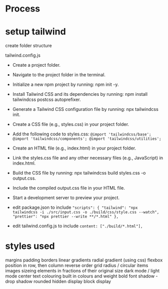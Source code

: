# Process

# setup tailwind

create folder structure

tailwind.config.js

- Create a project folder.
- Navigate to the project folder in the terminal.
- Initialize a new npm project by running: npm init -y.
- Install Tailwind CSS and its dependencies by running: npm install tailwindcss postcss autoprefixer.
- Generate a Tailwind CSS configuration file by running: npx tailwindcss init.
- Create a CSS file (e.g., styles.css) in your project folder.
- Add the following code to styles.css:
`@import 'tailwindcss/base';
@import 'tailwindcss/components';
@import 'tailwindcss/utilities';`

- Create an HTML file (e.g., index.html) in your project folder.
- Link the styles.css file and any other necessary files (e.g., JavaScript) in index.html.
- Build the CSS file by running: npx tailwindcss build styles.css -o output.css.
- Include the compiled output.css file in your HTML file.
- Start a development server to preview your project.
- edit package.json to include
`"scripts": {
    "tailwind": "npx tailwindcss -i ./src/input.css -o ./build/css/style.css --watch",
    "prettier": "npx prettier --write **/*.html"
  },`
- edit tailwind.config.js to include
`content: ["./build/*.html"],`

# styles used
margins
padding
borders
linear gradients
radial gradient (using css)
flexbox
position in row, then column reverse order
grid
radius / circular items
images
sizeing elements in fractions of their original size
dark mode / light mode
center text
colouring built in colours and weight
bold font
shadow - drop shadow
rounded
hidden display
block display

